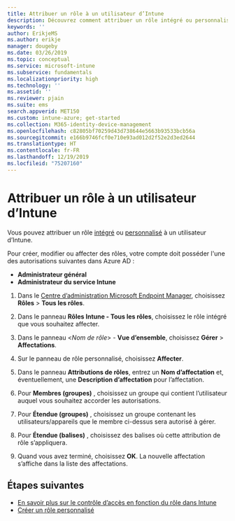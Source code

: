 ```yaml
---
title: Attribuer un rôle à un utilisateur d’Intune
description: Découvrez comment attribuer un rôle intégré ou personnalisé à un utilisateur dans Microsoft Intune.
keywords: ''
author: ErikjeMS
ms.author: erikje
manager: dougeby
ms.date: 03/26/2019
ms.topic: conceptual
ms.service: microsoft-intune
ms.subservice: fundamentals
ms.localizationpriority: high
ms.technology: ''
ms.assetid: ''
ms.reviewer: pjain
ms.suite: ems
search.appverid: MET150
ms.custom: intune-azure; get-started
ms.collection: M365-identity-device-management
ms.openlocfilehash: c82805bf70259d43d738644e5663b93533bcb56a
ms.sourcegitcommit: e166b9746fcf0e710e93ad012d2f52e2d3ed2644
ms.translationtype: HT
ms.contentlocale: fr-FR
ms.lasthandoff: 12/19/2019
ms.locfileid: "75207160"
---
```

# <a name="assign-a-role-to-an-intune-user"></a>Attribuer un rôle à un utilisateur d’Intune

Vous pouvez attribuer un rôle [intégré](role-based-access-control.md#built-in-roles) ou [personnalisé](create-custom-role.md) à un utilisateur d’Intune.

Pour créer, modifier ou affecter des rôles, votre compte doit posséder l'une des autorisations suivantes dans Azure AD :
- **Administrateur général**
- **Administrateur du service Intune**

1. Dans le [Centre d’administration Microsoft Endpoint Manager](https://go.microsoft.com/fwlink/?linkid=2109431), choisissez **Rôles** > **Tous les rôles**.

2. Dans le panneau **Rôles Intune - Tous les rôles**, choisissez le rôle intégré que vous souhaitez affecter.

3. Dans le panneau <*Nom de rôle*> - **Vue d’ensemble**, choisissez **Gérer** > **Affectations**.

4. Sur le panneau de rôle personnalisé, choisissez **Affecter**.

5. Dans le panneau **Attributions de rôles**, entrez un **Nom d’affectation** et, éventuellement, une **Description d’affectation** pour l’affectation.

6. Pour **Membres (groupes)** , choisissez un groupe qui contient l’utilisateur auquel vous souhaitez accorder les autorisations.

7. Pour **Étendue (groupes)** , choisissez un groupe contenant les utilisateurs/appareils que le membre ci-dessus sera autorisé à gérer.

8. Pour **Étendue (balises)** , choisissez des balises où cette attribution de rôle s’appliquera.

9. Quand vous avez terminé, choisissez **OK**. La nouvelle affectation s’affiche dans la liste des affectations.


## <a name="next-steps"></a>Étapes suivantes
- [En savoir plus sur le contrôle d’accès en fonction du rôle dans Intune](role-based-access-control.md)
- [Créer un rôle personnalisé](create-custom-role.md)
